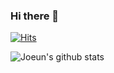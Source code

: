 ### Hi there 👋
[![Hits](https://hits.seeyoufarm.com/api/count/incr/badge.svg?url=https%3A%2F%2Fgithub.com%2Fjoeunha)](https://github.com/joeunha)


![Joeun's github stats](https://github-readme-stats.vercel.app/api?username=joeunha&count_private=true&show_icons=true&hide=contribs)
